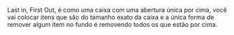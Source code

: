 Last in, First Out, é como uma caixa com uma abertura única por cima, você vai colocar itens que são do tamanho exato da caixa e a única forma de remover algum item no fundo é removendo todos os que estão por cima.